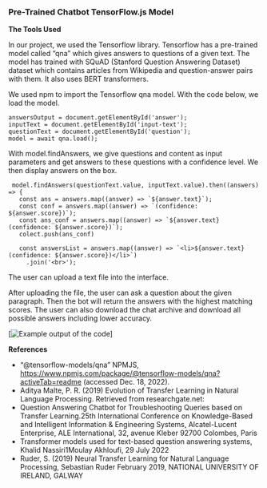 ### Pre-Trained Chatbot TensorFlow.js Model

**The Tools Used**

In our project, we used the Tensorflow library. Tensorflow has a pre-trained model called “qna” which gives answers to questions of a given text. The model has trained with SQuAD (Stanford Question Answering Dataset) dataset which contains articles from Wikipedia and question-answer pairs with them. It also uses BERT transformers.

We used npm to import the Tensorflow qna model. With the code below, we load the model.

    answersOutput = document.getElementById('answer');
    inputText = document.getElementById('input-text');
    questionText = document.getElementById('question');
    model = await qna.load();
  
With model.findAnswers, we give questions and content as input parameters and get answers to these questions with a confidence level. We then display answers on the box.

     model.findAnswers(questionText.value, inputText.value).then((answers) => {
       const ans = answers.map((answer) => `${answer.text}`);
       const conf = answers.map((answer) => `(confidence: ${answer.score})`);
       const ans_conf = answers.map((answer) => `${answer.text} (confidence: ${answer.score})`);        
       colect.push(ans_conf)
        
       const answersList = answers.map((answer) => `<li>${answer.text} (confidence: ${answer.score})</li>`)
         .join('<br>');
          
The user can upload a text file into the interface.

After uploading the file, the user can ask a question about the given paragraph. Then the bot will return the answers with the highest matching scores. The user can also download the chat archive and download all possible answers including lower accuracy.

[![Example output of the code](https://github.com/nadidebeyza/nlp-chatbot-tensorflowjs/blob/main/demo/1.png "Example output of the code")]

**References**

- “@tensorflow-models/qna” NPMJS,
https://www.npmjs.com/package/@tensorflow-models/qna?activeTab=readme
(accessed Dec. 18, 2022).
- Aditya Malte, P. R. (2019) Evolution of Transfer Learning in Natural Language
Processing. Retrieved from researchgate.net:
- Question Answering Chatbot for Troubleshooting Queries based on Transfer Learning.25th International Conference on Knowledge-Based and Intelligent Information & Engineering Systems, Alcatel-Lucent Enterprise, ALE International, 32, avenue Kleber 92700 Colombes, Paris
- Transformer models used for text-based question answering systems, Khalid Nassiri1Moulay Akhloufi, 29 July 2022
- Ruder, S. (2019) Neural Transfer Learning for Natural Language Processing, Sebastian Ruder February 2019, NATIONAL UNIVERSITY OF IRELAND, GALWAY
